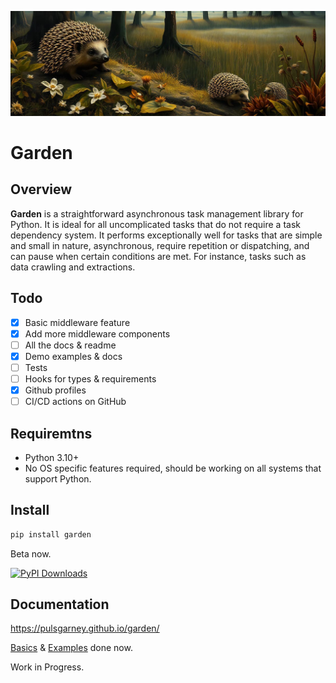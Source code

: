 ![garden](assets/banner.min.jpg)

Garden
====

## Overview

**Garden** is a straightforward asynchronous task management library for Python. It is ideal for all uncomplicated tasks that do not require a task dependency system. It performs exceptionally well for tasks that are simple and small in nature, asynchronous, require repetition or dispatching, and can pause when certain conditions are met. For instance, tasks such as data crawling and extractions.

## Todo

- [x] Basic middleware feature
- [x] Add more middleware components
- [ ] All the docs & readme
- [x] Demo examples & docs
- [ ] Tests
- [ ] Hooks for types & requirements
- [x] Github profiles
- [ ] CI/CD actions on GitHub

## Requiremtns
  * Python 3.10+
  * No OS specific features required, should be working on all systems that support Python.

## Install

```sh
pip install garden
```

Beta now.

[![PyPI Downloads](https://static.pepy.tech/badge/garden)](https://pepy.tech/projects/garden)

## Documentation

https://pulsgarney.github.io/garden/

[Basics](https://pulsgarney.github.io/garden/) & [Examples](https://pulsgarney.github.io/garden/examples/lifecycle/) done now.

Work in Progress.

